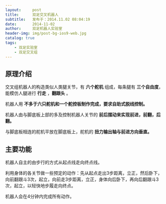 ```yaml
---
layout:     post
title:      双足交叉机器人
subtitle:   发布于：2014.11.02 08:04:19      
date:       2014-11-02
author:     双足机器人实验室
header-img: img/post-bg-ios9-web.jpg
catalog: true
tags:
    - 双足实验室
    - 双足交叉组
---
```


## 原理介绍

交叉组机器人的构造类似人类腿关节，有 **六个舵机** 组成，每条腿有 **三个自由度**，能模仿人腿进行 **行走** ，**翻跟头** 。

机器人用 **不多于六只舵机和一个舵控板制作完成，要求自助式脱线控制。** 

机器人由与脚底板上部的多及控制机器人关节的 **前后摆动来实现前进，前翻，后翻。** 

与脚底板相连的舵机平放在脚底板上，舵机的 **扭力输出轴与前进方向垂直。**

## 主要功能

机器人自主的由步行的方式从起点线走向终点线。

利用身体的各关节做一些预定的动作：先从起点走出3步距离，立正，然后卧下，向前翻跟斗3次，起立，向前走3步距离，立正，身体向后卧下，再向后翻跟斗3次，起立，以轻快地步履走向终点。

机器人会在4分钟内完成所有动作。

